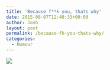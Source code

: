 ```yaml
---
title: 'Because f**k you, thats why'
date: 2015-08-07T12:40:33+00:00
author: Josh
layout: post
permalink: /because-fk-you-thats-why/
categories:
  - Humour
---
```

![](https://joshdawes.com/images/uploads/2015/08/IMG_3674.jpg)
